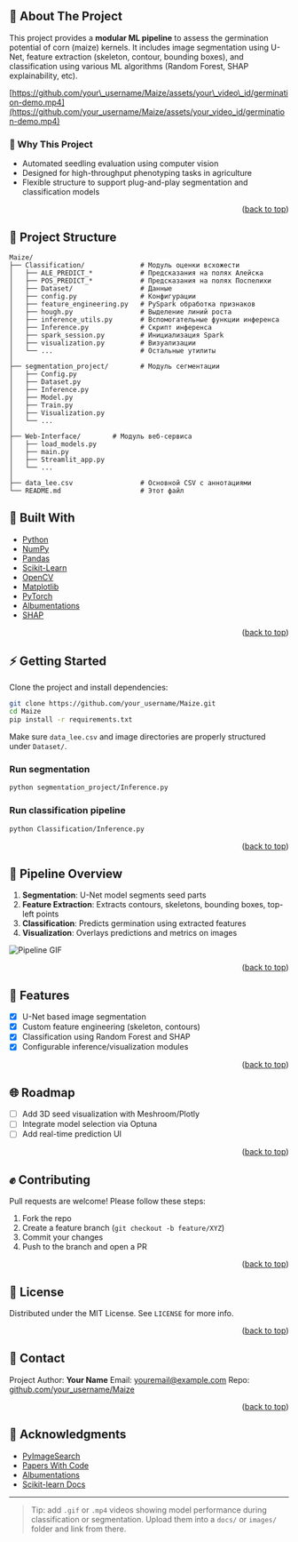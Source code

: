 ## 🌽 About The Project

This project provides a **modular ML pipeline** to assess the germination potential of corn (maize) kernels. It includes image segmentation using U-Net, feature extraction (skeleton, contour, bounding boxes), and classification using various ML algorithms (Random Forest, SHAP explainability, etc).

[https://github.com/your\_username/Maize/assets/your\_video\_id/germination-demo.mp4](https://github.com/your_username/Maize/assets/your_video_id/germination-demo.mp4)

### 📅 Why This Project

* Automated seedling evaluation using computer vision
* Designed for high-throughput phenotyping tasks in agriculture
* Flexible structure to support plug-and-play segmentation and classification models

<p align="right">(<a href="#readme-top">back to top</a>)</p>

## 🧰 Project Structure

```
Maize/
├── Classification/              # Модуль оценки всхожести
│   ├── ALE_PREDICT_*            # Предсказания на полях Алейска
│   ├── POS_PREDICT_*            # Предсказания на полях Поспелихи
│   ├── Dataset/                 # Данные
│   ├── config.py                # Конфигурации
│   ├── feature_engineering.py   # PySpark обработка признаков
│   ├── hough.py                 # Выделение линий роста
│   ├── inference_utils.py       # Вспомогательные функции инференса
│   ├── Inference.py             # Скрипт инференса
│   ├── spark_session.py         # Инициализация Spark
│   ├── visualization.py         # Визуализации
│   └── ...                      # Остальные утилиты
│
├── segmentation_project/        # Модуль сегментации
│   ├── Config.py
│   ├── Dataset.py
│   ├── Inference.py
│   ├── Model.py
│   ├── Train.py
│   ├── Visualization.py
│   └── ...
│ 
├── Web-Interface/        # Модуль веб-сервиса
│   ├── load_models.py
│   ├── main.py
│   ├── Streamlit_app.py
│   └── ...
│
├── data_lee.csv                 # Основной CSV с аннотациями
└── README.md                    # Этот файл
```

## 🚀 Built With

* [Python](https://www.python.org/)
* [NumPy](https://numpy.org/)
* [Pandas](https://pandas.pydata.org/)
* [Scikit-Learn](https://scikit-learn.org/)
* [OpenCV](https://opencv.org/)
* [Matplotlib](https://matplotlib.org/)
* [PyTorch](https://pytorch.org/)
* [Albumentations](https://albumentations.ai/)
* [SHAP](https://github.com/slundberg/shap)

<p align="right">(<a href="#readme-top">back to top</a>)</p>

## ⚡ Getting Started

Clone the project and install dependencies:

```bash
git clone https://github.com/your_username/Maize.git
cd Maize
pip install -r requirements.txt
```

Make sure `data_lee.csv` and image directories are properly structured under `Dataset/`.

### Run segmentation

```bash
python segmentation_project/Inference.py
```

### Run classification pipeline

```bash
python Classification/Inference.py
```

<p align="right">(<a href="#readme-top">back to top</a>)</p>

## 🔄 Pipeline Overview

1. **Segmentation**: U-Net model segments seed parts
2. **Feature Extraction**: Extracts contours, skeletons, bounding boxes, top-left points
3. **Classification**: Predicts germination using extracted features
4. **Visualization**: Overlays predictions and metrics on images

![Pipeline GIF](https://media.giphy.com/media/QBd2kLB5qDmysEXre9/giphy.gif)

<p align="right">(<a href="#readme-top">back to top</a>)</p>

## 🌟 Features

* [x] U-Net based image segmentation
* [x] Custom feature engineering (skeleton, contours)
* [x] Classification using Random Forest and SHAP
* [x] Configurable inference/visualization modules

<p align="right">(<a href="#readme-top">back to top</a>)</p>

## 🌐 Roadmap

* [ ] Add 3D seed visualization with Meshroom/Plotly
* [ ] Integrate model selection via Optuna
* [ ] Add real-time prediction UI

<p align="right">(<a href="#readme-top">back to top</a>)</p>

## ✊ Contributing

Pull requests are welcome! Please follow these steps:

1. Fork the repo
2. Create a feature branch (`git checkout -b feature/XYZ`)
3. Commit your changes
4. Push to the branch and open a PR

<p align="right">(<a href="#readme-top">back to top</a>)</p>

## 📄 License

Distributed under the MIT License. See `LICENSE` for more info.

<p align="right">(<a href="#readme-top">back to top</a>)</p>

## 💬 Contact

Project Author: **Your Name**
Email: [youremail@example.com](mailto:youremail@example.com)
Repo: [github.com/your\_username/Maize](https://github.com/your_username/Maize)

<p align="right">(<a href="#readme-top">back to top</a>)</p>

## 👏 Acknowledgments

* [PyImageSearch](https://pyimagesearch.com/)
* [Papers With Code](https://paperswithcode.com/)
* [Albumentations](https://albumentations.ai/)
* [Scikit-learn Docs](https://scikit-learn.org/stable/)

---

> Tip: add `.gif` or `.mp4` videos showing model performance during classification or segmentation. Upload them into a `docs/` or `images/` folder and link from there.


